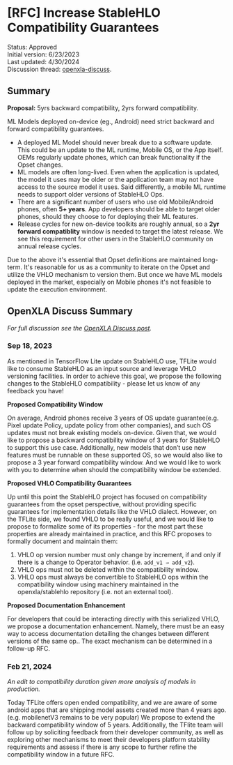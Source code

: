 # [RFC] Increase StableHLO Compatibility Guarantees

Status: Approved<br/>
Initial version: 6/23/2023<br/>
Last updated: 4/30/2024<br/>
Discussion thread: [openxla-discuss][openxla-discuss-post].

## Summary

**Proposal:** 5yrs backward compatibility, 2yrs forward compatibility.

ML Models deployed on-device (eg., Android) need strict backward and forward
compatibility guarantees.

* A deployed ML Model should never break due to a software update. This could
  be an update to the ML runtime, Mobile OS, or the App itself. OEMs regularly
  update phones, which can break functionality if the Opset changes.
* ML models are often long-lived. Even when the application is updated, the
  model it uses may be older or the application team may not have access to
  the source model it uses. Said differently, a mobile ML runtime needs to
  support older versions of StableHLO Ops.
* There are a significant number of users who use old Mobile/Android phones,
  often **5+ years**. App developers should be able to target older phones,
  should they choose to for deploying their ML features.
* Release cycles for new on-device toolkits are roughly annual, so a
  **2yr forward compatiblity** window is needed to target the latest release. We
  see this requirement for other users in the StableHLO community on annual
  release cycles.

Due to the above it's essential that Opset definitions are maintained long-term.
It's reasonable for us as a community to iterate on the Opset and utilize the
VHLO mechanism to version them. But once we have ML models deployed in the
market, especially on Mobile phones it's not feasible to update the execution
environment.

## OpenXLA Discuss Summary

_For full discussion see the [OpenXLA Discuss post][openxla-discuss-post]._

### Sep 18, 2023

As mentioned in TensorFlow Lite update on StableHLO use, TFLite would like to
consume StableHLO as an input source and leverage VHLO versioning facilities. In
order to achieve this goal, we propose the following changes to the StableHLO
compatibility - please let us know of any feedback you have!

**Proposed Compatibility Window**

On average, Android phones receive 3 years of OS update guarantee(e.g. Pixel
update Policy, update policy from other companies), and such OS updates must not
break existing models on-device. Given that, we would like to propose a backward
compatibility window of 3 years for StableHLO to support this use case.
Additionally, new models that don’t use new features must be runnable on these
supported OS, so we would also like to propose a 3 year forward compatibility
window. And we would like to work with you to determine when should the
compatibility window be extended.

**Proposed VHLO Compatibility Guarantees**

Up until this point the StableHLO project has focused on compatibility
guarantees from the opset perspective, without providing specific guarantees for
implementation details like the VHLO dialect. However, on the TFLite side, we
found VHLO to be really useful, and we would like to propose to formalize some
of its properties - for the most part these properties are already maintained in
practice, and this RFC proposes to formally document and maintain them:

1. VHLO op version number must only change by increment, if and only if there is
a change to Operator behavior. (i.e. `add_v1 → add_v2`).
1. VHLO ops must not be deleted within the compatibility window.
1. VHLO ops must always be convertible to StableHLO ops within the compatibility
window using machinery maintained in the openxla/stablehlo repository (i.e. not
an external tool).

**Proposed Documentation Enhancement**

For developers that could be interacting directly with this serialized VHLO, we
propose a documentation enhancement. Namely, there must be an easy way to access
documentation detailing the changes between different versions of the same op..
The exact mechanism can be determined in a follow-up RFC.

### Feb 21, 2024

_An edit to compatibility duration given more analysis of models in production._

Today TFLite offers open ended compatibility, and we are aware of some android
apps that are shipping model assets created more than 4 years ago. (e.g.
mobilenetV3 remains to be very popular) We propose to extend the backward
compatibility window of 5 years. Additionally, the TFlite team will follow up by
soliciting feedback from their developer community, as well as exploring other
mechanisms to meet their developers platform stability requirements and assess
if there is any scope to further refine the compatibility window in a future
RFC.


[openxla-discuss-post]: https://groups.google.com/a/openxla.org/g/openxla-discuss/c/rfd30zKR9uU/m/khMs-1ZEAAAJ
